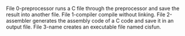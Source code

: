 File 0-preprocessor runs a C file through the preprocessor and save the result into another file.
File 1-compiler compile without linking.
File 2-assembler generates the assembly code of a C code and save it in an output file.
File 3-name creates an executable file named cisfun.
